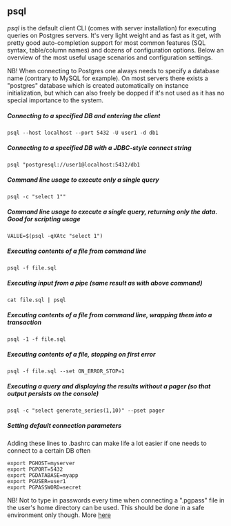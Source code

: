 ## psql

*psql* is the default client CLI (comes with server installation) for executing queries on Postgres servers. It's very
light weight and as fast as it get, with pretty good auto-completion support for most common features (SQL syntax,
table/column names) and dozens of configuration options. Below an overview of the most useful usage scenarios and
configuration settings.

NB! When connecting to Postgres one always needs to specify a database name (contrary to MySQL for example). On most
servers there exists a "postgres" database which is created automatically on instance initialization, but which can also
freely be dopped if it's not used as it has no special importance to the system.

##### Connecting to a specified DB and entering the client

```psql --host localhost --port 5432 -U user1 -d db1```

##### Connecting to a specified DB with a JDBC-style connect string

```psql "postgresql://user1@localhost:5432/db1```

##### Command line usage to execute only a single query 

```psql -c "select 1""```

##### Command line usage to execute a single query, returning only the data. Good for scripting usage

```VALUE=$(psql -qXAtc "select 1")```

##### Executing contents of a file from command line  

```psql -f file.sql```

##### Executing input from a pipe (same result as with above command)  

```cat file.sql | psql```

##### Executing contents of a file from command line, wrapping them into a transaction  

```psql -1 -f file.sql```

##### Executing contents of a file, stopping on first error  

```psql -f file.sql --set ON_ERROR_STOP=1```

##### Executing a query and displaying the results without a pager (so that output persists on the console)   

```psql -c "select generate_series(1,10)" --pset pager```

##### Setting default connection parameters

Adding these lines to .bashrc can make life a lot easier if one needs to connect to a certain DB often 

```
export PGHOST=myserver
export PGPORT=5432
export PGDATABASE=myapp
export PGUSER=user1
export PGPASSWORD=secret
```

NB! Not to type in passwords every time when connecting a ".pgpass" file in the user's home directory can be used. This
should be done in a safe environment only though. More [here](https://www.postgresql.org/docs/current/libpq-pgpass.html)